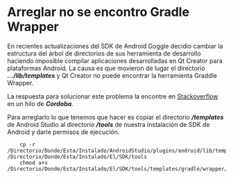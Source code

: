 # Arreglar no se encontro Gradle Wrapper 

En recientes actualizaciones del SDK de Android Goggle decidio cambiar la estructura del árbol de directorios de sus herramienta de desarrollo haciendo imposible compilar aplicaciones desarrolladas en Qt Creator para plataformas Android. La causa es que movieron de lugar el directorio ***.../lib/templates*** y Qt Creator no puede encontrar la herramienta Graddle Wrapper.

La respuesta para solucionar este problema la encontre en [Stackoverflow](https://stackoverflow.com/questions/31310182/error-could-not-find-gradle-wrapper-within-android-sdk-might-need-to-update-yo) en un hilo de ***Cordoba***.

Para arreglarlo lo que tenemos que hacer es copiar el directorio ***/templates*** de Android Studio al directorio ***/tools*** de nuestra instalación de SDK de Android y darle permisos de ejecución.

```
    cp -r /Directorio/Donde/Esta/Instalado/AndroidStudio/plugins/android/lib/templates /Directorio/Donde/Esta/Instalado/El/SDK/tools
    chmod a+x /Directorio/Donde/Esta/Instalado/El/SDK/tools/templates/gradle/wrapper/gradlew
```

